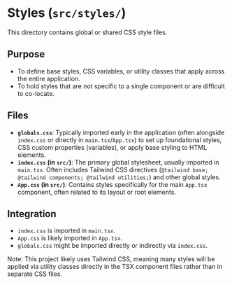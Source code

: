# Styles (`src/styles/`)

This directory contains global or shared CSS style files.

## Purpose

-   To define base styles, CSS variables, or utility classes that apply across the entire application.
-   To hold styles that are not specific to a single component or are difficult to co-locate.

## Files

-   **`globals.css`**: Typically imported early in the application (often alongside `index.css` or directly in `main.tsx`/`App.tsx`) to set up foundational styles, CSS custom properties (variables), or apply base styling to HTML elements.
-   **`index.css` (in `src/`)**: The primary global stylesheet, usually imported in `main.tsx`. Often includes Tailwind CSS directives (`@tailwind base; @tailwind components; @tailwind utilities;`) and other global styles.
-   **`App.css` (in `src/`)**: Contains styles specifically for the main `App.tsx` component, often related to its layout or root elements.

## Integration

-   `index.css` is imported in `main.tsx`.
-   `App.css` is likely imported in `App.tsx`.
-   `globals.css` might be imported directly or indirectly via `index.css`.

Note: This project likely uses Tailwind CSS, meaning many styles will be applied via utility classes directly in the TSX component files rather than in separate CSS files. 